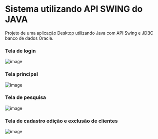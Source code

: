 # Sistema utilizando API SWING do JAVA

Projeto de uma aplicação Desktop utilizando Java com API Swing e JDBC banco de dados Oracle.

### Tela de login
![image](https://user-images.githubusercontent.com/12687649/107454386-ac18bc00-6b2b-11eb-9e09-e76bbcbc01a8.png)

### Tela principal
![image](https://user-images.githubusercontent.com/12687649/107454437-c8b4f400-6b2b-11eb-881e-9a1f2a45e321.png)

### Tela de pesquisa
![image](https://user-images.githubusercontent.com/12687649/107454352-97d4bf00-6b2b-11eb-9874-0800c4496852.png)

### Tela de cadastro edição e exclusão de clientes
![image](https://user-images.githubusercontent.com/12687649/107454487-e2563b80-6b2b-11eb-9abe-754a3fd3de8c.png)
